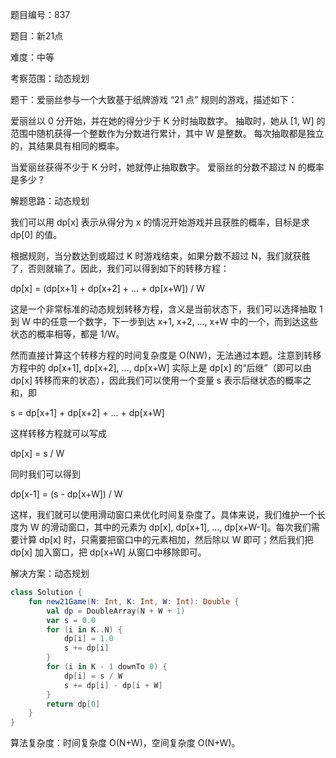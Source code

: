 题目编号：837

题目：新21点

难度：中等

考察范围：动态规划

题干：爱丽丝参与一个大致基于纸牌游戏 “21 点” 规则的游戏，描述如下：

爱丽丝以 0 分开始，并在她的得分少于 K 分时抽取数字。 抽取时，她从 [1, W] 的范围中随机获得一个整数作为分数进行累计，其中 W 是整数。 每次抽取都是独立的，其结果具有相同的概率。

当爱丽丝获得不少于 K 分时，她就停止抽取数字。 爱丽丝的分数不超过 N 的概率是多少？

解题思路：动态规划

我们可以用 dp[x] 表示从得分为 x 的情况开始游戏并且获胜的概率，目标是求 dp[0] 的值。

根据规则，当分数达到或超过 K 时游戏结束，如果分数不超过 N，我们就获胜了，否则就输了。因此，我们可以得到如下的转移方程：

dp[x] = (dp[x+1] + dp[x+2] + ... + dp[x+W]) / W

这是一个非常标准的动态规划转移方程，含义是当前状态下，我们可以选择抽取 1 到 W 中的任意一个数字，下一步到达 x+1, x+2, ..., x+W 中的一个，而到达这些状态的概率相等，都是 1/W。

然而直接计算这个转移方程的时间复杂度是 O(NW)，无法通过本题。注意到转移方程中的 dp[x+1], dp[x+2], ..., dp[x+W] 实际上是 dp[x] 的“后继”（即可以由 dp[x] 转移而来的状态），因此我们可以使用一个变量 s 表示后继状态的概率之和，即

s = dp[x+1] + dp[x+2] + ... + dp[x+W]

这样转移方程就可以写成

dp[x] = s / W

同时我们可以得到

dp[x-1] = (s - dp[x+W]) / W

这样，我们就可以使用滑动窗口来优化时间复杂度了。具体来说，我们维护一个长度为 W 的滑动窗口，其中的元素为 dp[x], dp[x+1], ..., dp[x+W-1]。每次我们需要计算 dp[x] 时，只需要把窗口中的元素相加，然后除以 W 即可；然后我们把 dp[x] 加入窗口，把 dp[x+W] 从窗口中移除即可。

解决方案：动态规划

```kotlin
class Solution {
    fun new21Game(N: Int, K: Int, W: Int): Double {
        val dp = DoubleArray(N + W + 1)
        var s = 0.0
        for (i in K..N) {
            dp[i] = 1.0
            s += dp[i]
        }
        for (i in K - 1 downTo 0) {
            dp[i] = s / W
            s += dp[i] - dp[i + W]
        }
        return dp[0]
    }
}
```

算法复杂度：时间复杂度 O(N+W)，空间复杂度 O(N+W)。